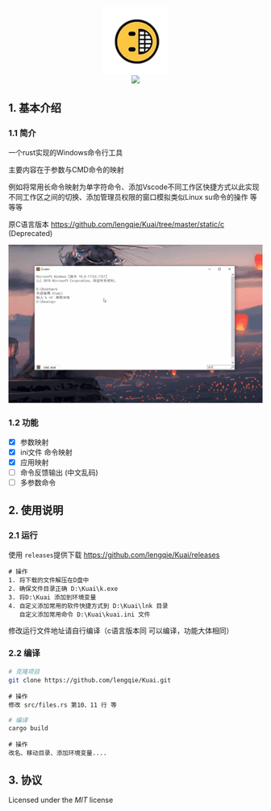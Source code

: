 <div align=center>
<img src="https://raw.githubusercontent.com/lengqie/Kuai/master/static/kuai.png"/>
</div>
<div align=center>
<img src="https://img.shields.io/badge/rustc-1.54.0-black"/>
</div>



## 1. 基本介绍

### 1.1 简介

一个rust实现的Windows命令行工具

主要内容在于参数与CMD命令的映射

例如将常用长命令映射为单字符命令、添加Vscode不同工作区快捷方式以此实现不同工作区之间的切换、添加管理员权限的窗口模拟类似Linux su命令的操作
等等等

原C语言版本  https://github.com/lengqie/Kuai/tree/master/static/c (Deprecated)

![](https://raw.githubusercontent.com/lengqie/Kuai/master/static/dome.gif)

### 1.2 功能

- [x]  参数映射
- [x]  ini文件 命令映射
- [x]  应用映射
- [ ]  命令反馈输出 (中文乱码)
- [ ]  多参数命令

## 2. 使用说明

### 2.1 运行

使用 ` releases `提供下载 https://github.com/lengqie/Kuai/releases

```
# 操作
1. 将下载的文件解压在D盘中
2. 确保文件目录正确 D:\Kuai\k.exe
3. 将D:\Kuai 添加到环境变量
4. 自定义添加常用的软件快捷方式到 D:\Kuai\lnk 目录
   自定义添加常用命令 D:\Kuai\kuai.ini 文件
```

修改运行文件地址请自行编译（c语言版本同 可以编译，功能大体相同）

### 2.2 编译

```bash
# 克隆项目
git clone https://github.com/lengqie/Kuai.git
```

````
# 操作
修改 src/files.rs 第10、11 行 等
````

```bash
# 编译
cargo build
```

```
# 操作
改名、移动目录、添加环境变量....
```

## 3. 协议

Licensed under the *MIT* license